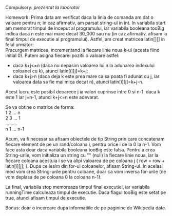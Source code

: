 Compulsory: *prezentat la laborator* <br>

Homework: Prima data am verificat daca la linia de comanda am dat o valoare pentru n; in caz afirmativ, am parsat string-ul in int. In variabila start am memorat
timpul de inceput al programului, iar variabila booleana tooBig indica daca n este mai mare decat 30_000 sau nu (in caz afirmativ, afisam la final timpul de executie
al programului). Astfel, am creat matricea latin[][] in felul urmator: <br>
Pracurgem matricea, incrementand la fiecare linie noua k-ul (acesta fiind initial 0). Putem asigna fiecarei pozitii o valoare astfel:
<ul>
  <li> daca k+j<=n (daca nu depasim valoarea lui n la adunarea indexului coloanei cu k), atunci latin[i][j]=k+j; </li>
  <li> daca k+j>n (daca deja k este prea mare ca sa poata fi adunat cu j, iar valoarea data sa fie mai mica decat n), atunci latin[i][j]=k+j-n. </li>
</ul>
Acest lucru este posibil deoarece j ia valori cuprinse intre 0 si n-1: daca k este 1 iar j=n-1, atunci k+j<=n este adevarat.<br>

Se va obtine o matrice de forma:<br>
    1 2 ... n <br>
    2 3 ... 1 <br>
    ......... <br>
    n 1 ... n-1 <br>
    
 Acum, va fi necesar sa afisam obiectele de tip String prin care concatenam fiecare element de pe un rand/coloana i, pentru orice i de la 0 la n-1. Vom face asta doar
 daca variabila booleana tooBig este falsa. Pentru a crea String-urile, vom initializa un string cu "" (null) la fiecare linie noua, iar la fiecare coloana acestuia
 i se va alipi valoarea de pe coloana j (  row = row + latin[i][j]; ). Dupa ce iesim din for-ul coloanelor, afisam String-ul. In acelasi mod vom crea String-urile pentru
 coloane, doar ca vom inversa for-urile (ne vom deplasa de pe coloana 0 la coloana n-1). <br>
 
 La final, variabila stop memoreaza timpul final executiei, iar variabila runningTime calculeaza timpul de executie. Daca flagul tooBig este setat pe true, atunci afisam
 timpul de executie.
 
 <p>Bonus: doar o incercare dupa informatiile de pe paginine de Wikipedia date.
